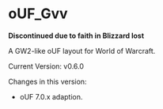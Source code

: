 oUF_Gvv
=======

**Discontinued due to faith in Blizzard lost**

A GW2-like oUF layout for World of Warcraft.

Current Version: v0.6.0

Changes in this version:
- oUF 7.0.x adaption.
